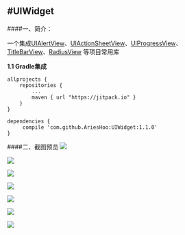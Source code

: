 #UIWidget
--------------------------
####一、简介：

一个集成[UIAlertView](https://github.com/AriesHoo/UIAlertView)、[UIActionSheetView](https://github.com/AriesHoo/UIActionSheetView)、[UIProgressView](https://github.com/AriesHoo/UIProgressView)、[TitleBarView](https://github.com/AriesHoo/TitleBarView)、[RadiusView](https://github.com/AriesHoo/RadiusView)
等项目常用库

**1.1 Gradle集成**

```
allprojects {
    repositories {
        ...
        maven { url "https://jitpack.io" }
    }
}
```

```
dependencies {
     compile 'com.github.AriesHoo:UIWidget:1.1.0'
}
```
####二、截图预览
![](https://github.com/AriesHoo/UIWidget/blob/master/screenshot/00.png)

![](https://github.com/AriesHoo/UIWidget/blob/master/screenshot/01.png)

![](https://github.com/AriesHoo/UIWidget/blob/master/screenshot/02.png)

![](https://github.com/AriesHoo/UIWidget/blob/master/screenshot/03.png)

![](https://github.com/AriesHoo/UIWidget/blob/master/screenshot/04.png)

![](https://github.com/AriesHoo/UIWidget/blob/master/screenshot/05.png)

![](https://github.com/AriesHoo/UIWidget/blob/master/screenshot/06.png)